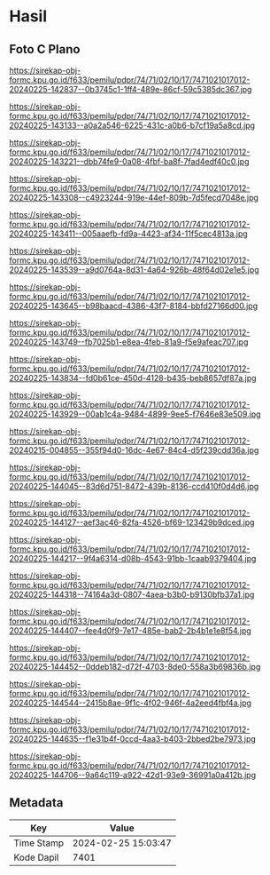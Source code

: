 # Hasil

## Foto C Plano

https://sirekap-obj-formc.kpu.go.id/f633/pemilu/pdpr/74/71/02/10/17/7471021017012-20240225-142837--0b3745c1-1ff4-489e-86cf-59c5385dc367.jpg

https://sirekap-obj-formc.kpu.go.id/f633/pemilu/pdpr/74/71/02/10/17/7471021017012-20240225-143133--a0a2a546-6225-431c-a0b6-b7cf19a5a8cd.jpg

https://sirekap-obj-formc.kpu.go.id/f633/pemilu/pdpr/74/71/02/10/17/7471021017012-20240225-143221--dbb74fe9-0a08-4fbf-ba8f-7fad4edf40c0.jpg

https://sirekap-obj-formc.kpu.go.id/f633/pemilu/pdpr/74/71/02/10/17/7471021017012-20240225-143308--c4923244-919e-44ef-809b-7d5fecd7048e.jpg

https://sirekap-obj-formc.kpu.go.id/f633/pemilu/pdpr/74/71/02/10/17/7471021017012-20240225-143411--005aaefb-fd9a-4423-af34-11f5cec4813a.jpg

https://sirekap-obj-formc.kpu.go.id/f633/pemilu/pdpr/74/71/02/10/17/7471021017012-20240225-143539--a9d0764a-8d31-4a64-926b-48f64d02e1e5.jpg

https://sirekap-obj-formc.kpu.go.id/f633/pemilu/pdpr/74/71/02/10/17/7471021017012-20240225-143645--b98baacd-4386-43f7-8184-bbfd27166d00.jpg

https://sirekap-obj-formc.kpu.go.id/f633/pemilu/pdpr/74/71/02/10/17/7471021017012-20240225-143749--fb7025b1-e8ea-4feb-81a9-f5e9afeac707.jpg

https://sirekap-obj-formc.kpu.go.id/f633/pemilu/pdpr/74/71/02/10/17/7471021017012-20240225-143834--fd0b61ce-450d-4128-b435-beb8657df87a.jpg

https://sirekap-obj-formc.kpu.go.id/f633/pemilu/pdpr/74/71/02/10/17/7471021017012-20240225-143929--00ab1c4a-9484-4899-9ee5-f7646e83e509.jpg

https://sirekap-obj-formc.kpu.go.id/f633/pemilu/pdpr/74/71/02/10/17/7471021017012-20240215-004855--355f94d0-16dc-4e67-84c4-d5f239cdd36a.jpg

https://sirekap-obj-formc.kpu.go.id/f633/pemilu/pdpr/74/71/02/10/17/7471021017012-20240225-144045--83d6d751-8472-439b-8136-ccd410f0d4d6.jpg

https://sirekap-obj-formc.kpu.go.id/f633/pemilu/pdpr/74/71/02/10/17/7471021017012-20240225-144127--aef3ac46-82fa-4526-bf69-123429b9dced.jpg

https://sirekap-obj-formc.kpu.go.id/f633/pemilu/pdpr/74/71/02/10/17/7471021017012-20240225-144217--9f4a6314-d08b-4543-91bb-1caab9379404.jpg

https://sirekap-obj-formc.kpu.go.id/f633/pemilu/pdpr/74/71/02/10/17/7471021017012-20240225-144318--74164a3d-0807-4aea-b3b0-b9130bfb37a1.jpg

https://sirekap-obj-formc.kpu.go.id/f633/pemilu/pdpr/74/71/02/10/17/7471021017012-20240225-144407--fee4d0f9-7e17-485e-bab2-2b4b1e1e8f54.jpg

https://sirekap-obj-formc.kpu.go.id/f633/pemilu/pdpr/74/71/02/10/17/7471021017012-20240225-144452--0ddeb182-d72f-4703-8de0-558a3b69836b.jpg

https://sirekap-obj-formc.kpu.go.id/f633/pemilu/pdpr/74/71/02/10/17/7471021017012-20240225-144544--2415b8ae-9f1c-4f02-946f-4a2eed4fbf4a.jpg

https://sirekap-obj-formc.kpu.go.id/f633/pemilu/pdpr/74/71/02/10/17/7471021017012-20240225-144635--f1e31b4f-0ccd-4aa3-b403-2bbed2be7973.jpg

https://sirekap-obj-formc.kpu.go.id/f633/pemilu/pdpr/74/71/02/10/17/7471021017012-20240225-144706--9a64c119-a922-42d1-93e9-36991a0a412b.jpg


## Metadata

| Key        | Value               |
| ---------- | ------------------- |
| Time Stamp | 2024-02-25 15:03:47 |
| Kode Dapil | 7401                |



